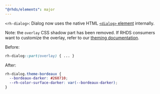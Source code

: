 ```yaml
---
"@rhds/elements": major
---
```


`<rh-dialog>`: Dialog now uses the native HTML [`<dialog>` element](https://developer.mozilla.org/en-US/docs/Web/HTML/Element/dialog) internally.

Note: the `overlay` CSS shadow part has been removed. If RHDS consumers want to customize the overlay, refer to our [theming documentation](https://ux.redhat.com/theming/customizing/).

Before:

```css
rh-dialog::part(overlay) { ... }
```

After:

```css
rh-dialog.theme-bordeaux {
  --bordeaux-darker: #260710;
  --rh-color-surface-darker: var(--bordeaux-darker);
}
```
